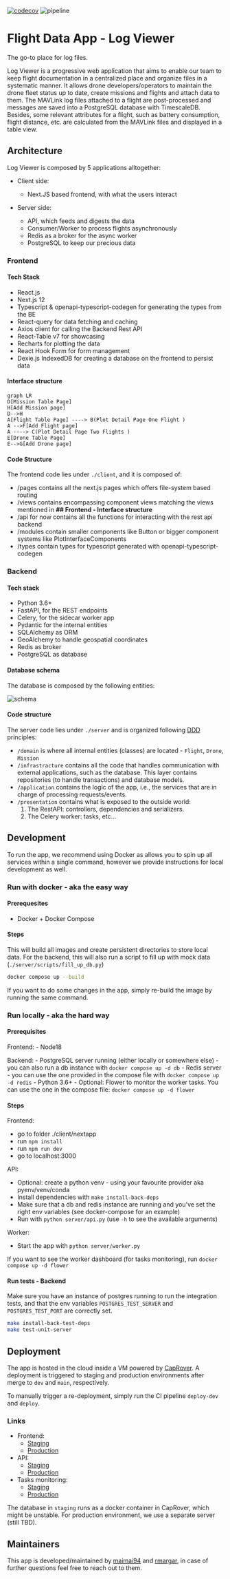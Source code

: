 [![codecov](https://codecov.io/gl/searchwing:development:groundstation/flight-data-service/branch/dev/graph/badge.svg?token=NFR061UJQD)](https://codecov.io/gl/searchwing:development:groundstation/flight-data-service)
![pipeline](https://gitlab.com/searchwing/development/groundstation/flight-data-service/badges/dev/pipeline.svg)

# Flight Data App - Log Viewer

The go-to place for log files.

Log Viewer is a progressive web application that aims to enable our team to keep flight documentation in a centralized place and organize files in a systematic manner. It allows drone developers/operators to maintain the drone fleet status up to date, create missions and flights and attach data to them. The MAVLink log files attached to a flight are post-processed and messages are saved into a PostgreSQL database with TimescaleDB. Besides, some relevant attributes for a flight, such as battery consumption, flight distance, etc. are calculated from the MAVLink files and displayed in a table view.

## Architecture

Log Viewer is composed by 5 applications alltogether:

- Client side:
  - Next.JS based frontend, with what the users interact

- Server side:
  - API, which feeds and digests the data
  - Consumer/Worker to process flights asynchronously
  - Redis as a broker for the async worker
  - PostgreSQL to keep our precious data

### Frontend

#### Tech Stack

- React.js
- Next.js 12
- Typescript & openapi-typescript-codegen for generating the types from the BE
- React-query for data fetching and caching
- Axios client for calling the Backend Rest API
- React-Table v7 for showcasing
- Recharts for plotting the data
- React Hook Form for form management
- Dexie.js IndexedDB for creating a database on the frontend to persist data

#### Interface structure

```mermaid
graph LR
D[Mission Table Page]
H[Add Mission page]
D-->H
A[Flight Table Page] ----> B(Plot Detail Page One Flight )
A -->F[Add Flight page]
A ----> C(Plot Detail Page Two Flights )
E[Drone Table Page]
E-->G[Add Drone page]
```

#### Code Structure

The frontend code lies under `./client`, and it is composed of:

- /pages contains all the next.js pages which offers file-system based routing
- /views contains encompassing component views matching the views mentioned in **## Frontend - Interface structure**
- /api for now contains all the functions for interacting with the rest api backend
- /modules contain smaller components like Button or bigger component systems like PlotInterfaceComponents
- /types contain types for typescript generated with openapi-typescript-codegen


### Backend

#### Tech stack

- Python 3.6+
- FastAPI, for the REST endpoints
- Celery, for the sidecar worker app
- Pydantic for the internal entities
- SQLAlchemy as ORM
- GeoAlchemy to handle geospatial coordinates
- Redis as broker
- PostgreSQL as database

#### Database schema

The database is composed by the following entities:

![schema](devdocs/model/model.png)

#### Code structure

The server code lies under `./server` and is organized following [DDD](https://en.wikipedia.org/wiki/Domain-driven_design) principles:

- `/domain` is where all internal entities (classes) are located - `Flight`, `Drone`, `Mission`
- `/infrastracture` contains all the code that handles communication with external applications, such as the database. This layer contains repositories (to handle transactions) and database models.
- `/application` contains the logic of the app, i.e., the services that are in charge of processing requests/events.
- `/presentation` contains what is exposed to the outside world:
    1. The RestAPI: controllers, dependencies and serializers.
    2. The Celery worker: tasks, etc...

## Development

To run the app, we recommend using Docker as allows you to spin up all services within a single command, however we provide instructions for local development as well.

### Run with docker - aka the easy way

#### Prerequesites

- Docker + Docker Compose

#### Steps

This will build all images and create persistent directories to store local data. For the backend, this will also run a script to fill up with mock data (`./server/scripts/fill_up_db.py`)

```bash
docker compose up --build
```

If you want to do some changes in the app, simply re-build the image by running the same command.

### Run locally - aka the hard way

#### Prerequisites

Frontend:
    - Node18

Backend:
    - PostgreSQL server running (either locally or somewhere else) - you can also run a db instance with `docker compose up -d db`
    - Redis server - you can use the one provided in the compose file with `docker compose up -d redis`
    - Python 3.6+
    - Optional: Flower to monitor the worker tasks. You can use the one in the compose file: `docker compose up -d flower`

#### Steps

Frontend:

- go to folder ./client/nextapp
- run `npm install`
- run `npm run dev`
- go to localhost:3000

API:

- Optional: create a python venv - using your favourite provider aka pyenv/venv/conda
- Install dependencies with `make install-back-deps`
- Make sure that a db and redis instance are running and you've set the right env variables (see docker-compose for an example)
- Run with `python server/api.py` (use `-h` to see the available arguments)

Worker:

- Start the app with `python server/worker.py`

If you want to see the worker dashboard (for tasks monitoring), run `docker compose up -d flower`

#### Run tests - Backend

Make sure you have an instance of postgres running to run the integration tests, and that the env variables `POSTGRES_TEST_SERVER` and `POSTGRES_TEST_PORT` are correctly set.

```bash
make install-back-test-deps
make test-unit-server
```

## Deployment

The app is hosted in the cloud inside a VM powered by [CapRover](https://caprover.com/). A deployment is triggered to staging and production environments after merge to `dev` and `main`, respectively.

To manually trigger a re-deployment, simply run the CI pipeline `deploy-dev` and `deploy`.

### Links

- Frontend:
  - [Staging](http://staging.flight-data.searchwing.org/)
  - [Production](http://staging.flight-data.searchwing.org/)
- API:
  - [Staging](http://api.staging.flight-data.searchwing.org/)
  - [Production](http://api.flight-data.searchwing.org/)
- Tasks monitoring:
  - [Staging](http://tasks.staging.flight-data.searchwing.org/)
  - [Production](http://tasks.flight-data.searchwing.org/)

The database in `staging` runs as a docker container in CapRover, which might be unstable. For production environment, we use a separate server (still TBD).

## Maintainers

This app is developed/maintained by [maimai94](https://gitlab.com/maimai94) and [rmargar](https://gitlab.com/rmargar), in case of further questions feel free to reach out to them.
